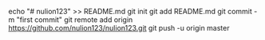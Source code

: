 echo "# nulion123" >> README.md
git init
git add README.md
git commit -m "first commit"
git remote add origin https://github.com/nulion123/nulion123.git
git push -u origin master
